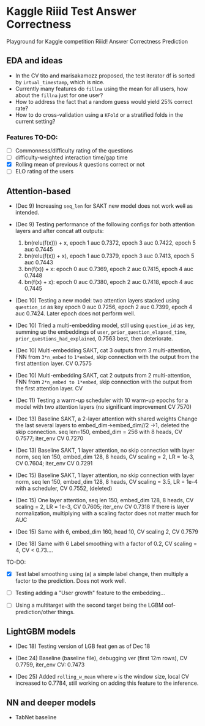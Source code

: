 # Kaggle Riiid Test Answer Correctness
Playground for Kaggle competition Riiid! Answer Correctness Prediction

## EDA and ideas

- In the CV tito and marisakamozz proposed, the test iterator df is sorted by `irtual_timestamp`, which is nice.
- Currently many features do `fillna` using the mean for all users, how about the `fillna` just for one user? 
- How to address the fact that a random guess would yield 25% correct rate?
- How to do cross-validation using a `KFold` or a stratified folds in the current setting?

### Features TO-DO:

- [ ] Commonness/difficulty rating of the questions
- [ ] difficulty-weighted interaction time/gap time
- [x] Rolling mean of previous $k$ questions correct or not 
- [ ] ELO rating of the users

## Attention-based

- (Dec 9) Increasing `seq_len` for SAKT new model does not work ~~well~~ as intended.

- (Dec 9) Testing performance of the following configs for both attention layers and after concat att outputs:
    1. bn(relu(f(x))) + x, epoch 1 auc 0.7372, epoch 3 auc 0.7422, epoch 5 auc 0.7445 
    2. bn(relu(f(x)) + x), epoch 1 auc 0.7379, epoch 3 auc 0.7413, epoch 5 auc 0.7443
    3. bn(f(x)) + x: epoch 0 auc 0.7369, epoch 2 auc 0.7415, epoch 4 auc 0.7448
    4. bn(f(x) + x): epoch 0 auc 0.7380, epoch 2 auc 0.7418, epoch 4 auc 0.7445

- (Dec 10) Testing a new model: two attention layers stacked using `question_id` as key
epoch 0 auc 0.7256, epoch 2 auc 0.7399, epoch 4 auc 0.7424. Later epoch does not perform well.

- (Dec 10) Tried a multi-embedding model, still using `question_id` as key, summing up the embeddings of `user`, `prior_question_elapsed_time`, `prior_questions_had_explained`, 0.7563 best, then deteriorate.

- (Dec 10) Multi-embedding SAKT, cat 3 outputs from 3 multi-attention, FNN from `3*n_embed` to `1*embed`, skip connection with the output from the first attention layer. CV 0.7575

- (Dec 10) Multi-embedding SAKT, cat 2 outputs from 2 multi-attention, FNN from `2*n_embed to 1*embed`, skip connection with the output from the first attention layer. CV 

- (Dec 11) Testing a warm-up scheduler with 10 warm-up epochs for a model with two attention layers (no significant improvement CV 7570)

- (Dec 13) Baseline SAKT, a 2-layer attention with shared weights
Change the last several layers to embed_dim->embed_dim//2 ->1, deleted the skip connection.
seq len=150, embed_dim = 256 with 8 heads, CV 0.7577; iter_env CV 0.7270

- (Dec 13) Baseline SAKT, 1 layer attention, no skip connection with layer norm, seq len 150, embed_dim 128, 8 heads, CV scaling = 2, LR = 1e-3, CV 0.7604; iter_env CV 0.7291

- (Dec 15) Baseline SAKT, 1 layer attention, no skip connection with layer norm, seq len 150, embed_dim 128, 8 heads, CV scaling = 3.5, LR = 1e-4 with a scheduler, CV 0.7552, (deleted)

- (Dec 15) One layer attention, seq len 150, embed_dim 128, 8 heads, CV scaling = 2, LR = 1e-3, CV 0.7605; iter_env CV 0.7318
If there is layer normalization, multiplying with a scaling factor does not matter much for AUC

- (Dec 15) Same with 6, embed_dim 160, head 10, CV scaling 2, CV 0.7579

- (Dec 18) Same with 6 Label smoothing with a factor of 0.2, CV scaling = 4, CV < 0.73....



TO-DO:
- [x] Test label smoothing using (a) a simple label change, then multiply a factor to the prediction. Does not work well.

- [ ] Testing adding a "User growth" feature to the embedding...
- [ ]  Using a multitarget with the second target being the LGBM oof-prediction/other things.


## LightGBM models

- (Dec 18) Testing version of LGB feat gen as of Dec 18

- (Dec 24) Baseline (baseline file), debugging ver (first 12m rows), CV 0.7759, iter_env CV: 0.7473

- (Dec 25) Added `rolling_w_mean` where `w` is the window size, local CV increased to 0.7784, still working on adding this feature to the inference.


## NN and deeper models
-  TabNet baseline
